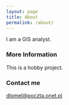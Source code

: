 ```yaml
---
layout: page
title: About
permalink: /about/
---
```


I am a GIS analyst.

### More Information

This is a hobby project.

### Contact me

[dlomel@poczta.onet.pl](mailto:dlomel@poczta.onet.pl)
